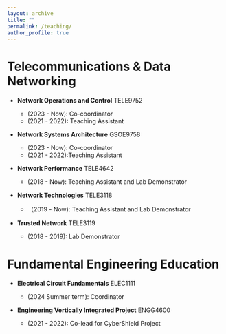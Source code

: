 ```yaml
---
layout: archive
title: ""
permalink: /teaching/
author_profile: true
---
```


<!-- {% include base_path %}

{% for post in site.teaching reversed %}
  {% include archive-single.html %}
{% endfor %} -->

Telecommunications & Data Networking
======

* **Network Operations and Control** TELE9752
  * (2023 - Now): Co-coordinator
  * (2021 - 2022): Teaching Assistant

* **Network Systems Architecture** GSOE9758
  * (2023 - Now): Co-coordinator
  * (2021 - 2022):Teaching Assistant

* **Network Performance** TELE4642
  * (2018 - Now): Teaching Assistant and Lab Demonstrator

* **Network Technologies** TELE3118
  * （2019 - Now): Teaching Assistant and Lab Demonstrator

* **Trusted Network** TELE3119
  * (2018 - 2019): Lab Demonstrator

Fundamental Engineering Education
======

* **Electrical Circuit Fundamentals** ELEC1111
  * (2024 Summer term): Coordinator

* **Engineering Vertically Integrated Project** ENGG4600
  * (2021 - 2022): Co-lead for CyberShield Project




